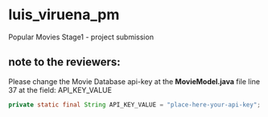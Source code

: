 # luis_viruena_pm
Popular Movies Stage1 - project submission

## note to the reviewers:
Please change the Movie Database api-key at the **MovieModel.java** file line 37 at the field: API_KEY_VALUE

```java
private static final String API_KEY_VALUE = "place-here-your-api-key";
```
